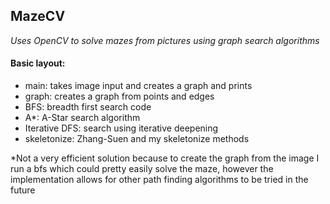 ## MazeCV

_Uses OpenCV to solve mazes from pictures using graph search algorithms_

#### Basic layout:

- main: takes image input and creates a graph and prints
- graph: creates a graph from points and edges
- BFS: breadth first search code
- A\*: A-Star search algorithm
- Iterative DFS: search using iterative deepening
- skeletonize: Zhang-Suen and my skeletonize methods

\*Not a very efficient solution because to create the graph from the image I run a bfs which could pretty easily solve the maze, however the implementation allows for other path finding algorithms to be tried in the future
